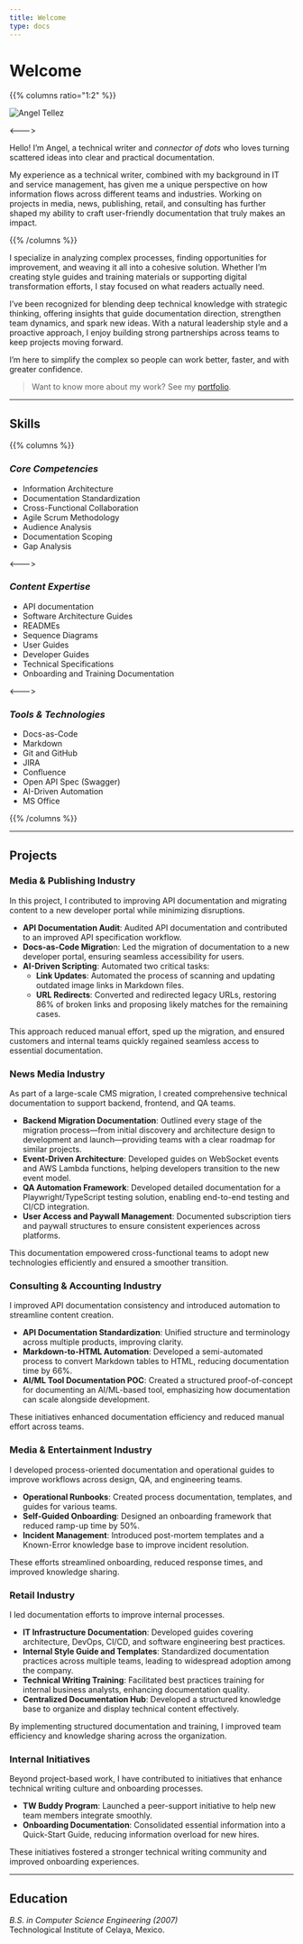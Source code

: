 ```yaml
---
title: Welcome
type: docs
---
```


# Welcome

{{% columns ratio="1:2" %}}

![Angel Tellez](ATR.png "Angel Tellez")

<--->

Hello! I’m Angel, a technical writer and _connector of dots_ who loves turning scattered ideas into clear and practical documentation.

My experience as a technical writer, combined with my background in IT and service management, has given me a unique perspective on how information flows across different teams and industries. Working on projects in media, news, publishing, retail, and consulting has further shaped my ability to craft user-friendly documentation that truly makes an impact.

{{% /columns %}}

I specialize in analyzing complex processes, finding opportunities for improvement, and weaving it all into a cohesive solution. Whether I’m creating style guides and training materials or supporting digital transformation efforts, I stay focused on what readers actually need.

I’ve been recognized for blending deep technical knowledge with strategic thinking, offering insights that guide documentation direction, strengthen team dynamics, and spark new ideas. With a natural leadership style and a proactive approach, I enjoy building strong partnerships across teams to keep projects moving forward.

I’m here to simplify the complex so people can work better, faster, and with greater confidence.

> Want to know more about my work? See my [portfolio](../docs/portfolio/).
---

## Skills

{{% columns %}}

### _Core Competencies_

- Information Architecture
- Documentation Standardization
- Cross-Functional Collaboration
- Agile Scrum Methodology
- Audience Analysis
- Documentation Scoping
- Gap Analysis

<--->

### _Content Expertise_

- API documentation
- Software Architecture Guides
- READMEs
- Sequence Diagrams
- User Guides
- Developer Guides
- Technical Specifications
- Onboarding and Training Documentation

<--->

### _Tools & Technologies_

- Docs-as-Code
- Markdown
- Git and GitHub
- JIRA
- Confluence
- Open API Spec (Swagger)
- AI-Driven Automation
- MS Office

{{% /columns %}}

---

## Projects

### Media & Publishing Industry

In this project, I contributed to improving API documentation and migrating content to a new developer portal while minimizing disruptions.

- **API Documentation Audit**: Audited API documentation and contributed to an improved API specification workflow.
- **Docs-as-Code Migratio**n: Led the migration of documentation to a new developer portal, ensuring seamless accessibility for users.
- **AI-Driven Scripting**: Automated two critical tasks:
  - **Link Updates**: Automated the process of scanning and updating outdated image links in Markdown files.
  - **URL Redirects**: Converted and redirected legacy URLs, restoring 86% of broken links and proposing likely matches for the remaining cases.

This approach reduced manual effort, sped up the migration, and ensured customers and internal teams quickly regained seamless access to essential documentation.

### News Media Industry

As part of a large-scale CMS migration, I created comprehensive technical documentation to support backend, frontend, and QA teams.

- **Backend Migration Documentation**: Outlined every stage of the migration process—from initial discovery and architecture design to development and launch—providing teams with a clear roadmap for similar projects.
- **Event-Driven Architecture**: Developed guides on WebSocket events and AWS Lambda functions, helping developers transition to the new event model.
- **QA Automation Framework**: Developed detailed documentation for a Playwright/TypeScript testing solution, enabling end-to-end testing and CI/CD integration.
- **User Access and Paywall Management**: Documented subscription tiers and paywall structures to ensure consistent experiences across platforms.

This documentation empowered cross-functional teams to adopt new technologies efficiently and ensured a smoother transition.

### Consulting & Accounting Industry

I improved API documentation consistency and introduced automation to streamline content creation.

- **API Documentation Standardization**: Unified structure and terminology across multiple products, improving clarity.
- **Markdown-to-HTML Automation**: Developed a semi-automated process to convert Markdown tables to HTML, reducing documentation time by 66%.
- **AI/ML Tool Documentation POC**: Created a structured proof-of-concept for documenting an AI/ML-based tool, emphasizing how documentation can scale alongside development.

These initiatives enhanced documentation efficiency and reduced manual effort across teams.

### Media & Entertainment Industry

I developed process-oriented documentation and operational guides to improve workflows across design, QA, and engineering teams.

- **Operational Runbooks**: Created process documentation, templates, and guides for various teams.
- **Self-Guided Onboarding**: Designed an onboarding framework that reduced ramp-up time by 50%.
- **Incident Management**: Introduced post-mortem templates and a Known-Error knowledge base to improve incident resolution.

These efforts streamlined onboarding, reduced response times, and improved knowledge sharing.

### Retail Industry

I led documentation efforts to improve internal processes.

- **IT Infrastructure Documentation**: Developed guides covering architecture, DevOps, CI/CD, and software engineering best practices.
- **Internal Style Guide and Templates**: Standardized documentation practices across multiple teams, leading to widespread adoption among the company.
- **Technical Writing Training**: Facilitated best practices training for internal business analysts, enhancing documentation quality.
- **Centralized Documentation Hub**: Developed a structured knowledge base to organize and display technical content effectively.

By implementing structured documentation and training, I improved team efficiency and knowledge sharing across the organization.

### Internal Initiatives

Beyond project-based work, I have contributed to initiatives that enhance technical writing culture and onboarding processes.

- **TW Buddy Program**: Launched a peer-support initiative to help new team members integrate smoothly.
- **Onboarding Documentation**: Consolidated essential information into a Quick-Start Guide, reducing information overload for new hires.

These initiatives fostered a stronger technical writing community and improved onboarding experiences.

---

## Education

_B.S. in Computer Science Engineering (2007)_ \
Technological Institute of Celaya, Mexico.
